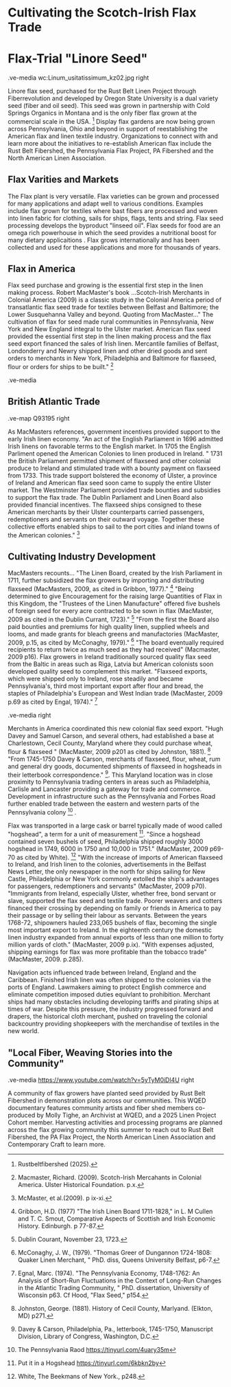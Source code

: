 # Cultivating the Scotch-Irish Flax Trade

# Flax-Trial "Linore Seed"
.ve-media wc:Linum_usitatissimum_kz02.jpg right

Linore flax seed, purchased for the Rust Belt Linen Project through Fiberrevolution and developed by Oregon State University is a dual variety seed (fiber and oil seed). This seed was grown in partnership with Cold Springs Organics in Montana and is the only fiber flax grown at the commercial scale in the USA. [^1] Display flax gardens are now being grown across Pennsylvania, Ohio and beyond in support of reestablishing the American flax and linen textile industry.  Organizations to connect with and learn more about the initiatives to re-establish American flax include the Rust Belt Fibershed, the Pennsylvania Flax Project, PA Fibershed and the North American Linen Association.

## Flax Varities and Markets

The Flax plant is very versatile. Flax varieties can be grown and processed for many applications and adapt well to various conditions.  Examples include flax grown for textiles where bast fibers are processed and woven into linen fabric for clothing, sails for ships, flags, tents and string. Flax seed processing develops the byproduct "linseed oil".  Flax seeds for food are an omega rich powerhouse in which the seed provides a nutritional boost for many dietary applicaitions . Flax grows internationally and has been collected and used for these applications and more for thousands of years. 

## Flax in America

Flax seed purchase and growing is the essential first step in the linen making process. Robert MacMaster's book ...Scotch-Irish Merchants in Colonial America (2009) is a classic study in the Colonial America period of transatlantic flax seed trade for textiles between Belfast and Baltimore; the Lower Susquehanna Valley and beyond. Quoting from MacMaster..." The cultivation of flax for seed made rural communities in Pennsylvania, New York and New England integral to the Ulster market. American flax seed provided the essential first step in the linen making process and the flax seed export financed the sales of Irish linen.  Mercantile families of Belfast, Londonderry and Newry shipped linen and other dried goods and sent orders to merchants in New York, Philadelphia and Baltimore for flaxseed, flour or orders for ships to be built." [^2]   

.ve-media 

## British Atlantic Trade

.ve-map Q93195 right

As MacMasters references, government incentives provided support to the early Irish linen economy.  "An act of the English Parliament in 1696 admitted Irish linens on favorable terms to the English market.  In 1705 the English Parliment opened the American Colonies to linen produced in Ireland. " 1731 the British Parliament permitted shipment of flaxseed and other colonial produce to Ireland and stimulated trade with a bounty payment on flaxseed from 1733. This trade support bolstered the economy of Ulster, a province of Ireland and American flax seed soon came to supply the entire Ulster market. The Westminster Parliament provided trade bounties and subsidies to support the flax trade. The Dublin Parliament and Linen Board also provided financial incentives. The flaxseed ships consigned to these American merchants by their Ulster counterparts carried passengers, redemptioners and servants on their outward voyage. Together these collective efforts enabled ships to sail to the port cities and inland towns of the American colonies." [^3]

## Cultivating Industry Development

MacMasters recounts... "The Linen Board, created by the Irish Parliament in 1711, further subsidized the flax growers by importing and distributing flaxseed (MacMasters, 2009, as cited in Gribbon, 1977)." [^4]  "Being determined to give Encouragement for the raising large Quantities of Flax in this Kingdom,  the "Trustees of the Linen Manufacture" offered five bushels of foreign seed for every acre contracted to be sown in flax (MacMaster, 2009  as cited in the Dublin Currant, 1723)." [^5]  "From the first the Board also paid bounties and premiums for high quality linen, supplied wheels and looms, and made grants for bleach greens and manufactories (MacMaster, 2009, p.15, as cited by McConaghy, 1979)." [^6]   "The board eventually required recipients to return twice as much seed as they had received" (Macmaster, 2009 p16). Flax growers in Ireland traditionally sourced quality flax seed from the Baltic in areas such as Riga, Latvia but American colonists soon developed quality seed to complement this market.  "Flaxseed exports, which were shipped only to Ireland, rose steadily and became Pennsylvania's, third most important export after flour and bread, the staples of Philadelphia's European and West Indian trade (MacMaster, 2009 p.69 as cited by Engal, 1974)." [^7] 

.ve-media  right

Merchants in America coordinated this new colonial flax seed export.  "Hugh Davey and Samuel Carson, and several others, had established a base at Charlestown, Cecil County, Maryland where they could purchase wheat, flour & flaxseed " (MacMaster, 2009 p201 as cited by Johnston, 1881). [^8]   "From 1745-1750 Davey & Carson, merchants of flaxseed, flour, wheat, rum and general dry goods, documented shipments of flaxseed in hogsheads in their letterbook correspondence." [^9]. This Maryland location was in close proximity to Pennsylvania trading centers in areas such as Philadelphia, Carlisle and Lancaster providing a gateway for trade and commerce. Development in infrastructure such as the Pennsylvania and Forbes Road further enabled trade between the eastern and western parts of the Pennsylvania colony [^10] .


Flax was transported in a large cask or barrel typically made of wood called "hogshead", a term for a unit of measurement [^11].  "Since a hogshead contained seven bushels of seed,  Philadelphia shipped roughly 3000 hogshead in 1749, 6000 in 1750 and 10,000 in 1751." (MacMaster, 2009 p69-70 as cited by White). [^12]   "With the increase of imports of American flaxseed to Ireland, and Irish linen to the colonies, advertisements in the Belfast News Letter, the only newspaper in the north for ships sailing for New Castle, Philadelphia or New York commonly extolled the ship's advantages for passengers, redemptioners and servants" (MacMaster, 2009 p70).  "Immigrants from Ireland, especially Ulster, whether free, bond servant or slave, supported the flax seed and textile trade. Poorer weavers and cotters financed their crossing by depending on family or friends in America to pay their passage or by selling their labour as servants.  Between the years 1768-72, shipowners hauled 233,065 bushels of flax, becoming the single most important export to Ireland.  In the eighteenth century the domestic linen industry expanded from annual exports of less than one million to forty million yards of cloth." (MacMaster, 2009 p.ix). "With expenses adjusted, shipping earnings for flax was more profitable than the tobacco trade" (MacMaster, 2009. p.285).  

Navigation acts influenced trade between Ireland, England and the Caribbean.  Finished Irish linen was often shipped to the colonies via the ports of England.  Lawmakers aiming to protect English commerce and eliminate competition imposed duties equivlant to prohibition.  Merchant ships had many obstacles including developing tariffs and pirating ships at times of war. Despite this pressure, the industry progressed forward and drapers, the historical cloth merchant, pushed on traveling the colonial backcountry providing shopkeepers with the merchandise of textiles in the new world. 

## "Local Fiber, Weaving Stories into the Community" 

.ve-media https://www.youtube.com/watch?v=5yTyM0iDl4U right

A community of flax growers have planted seed provided by Rust Belt Fibershed in demonstration plots across our communities.  This WQED documentary features community artists and fiber shed members co-produced by Molly Tighe, an Archivist at WQED, and a 2025 Linen Project Cohort member. Harvesting activities and processing programs are planned across the flax growing community this summer to reach out to Rust Belt Fibershed, the PA Flax Project, the North American Linen Association and Contemporary Craft to learn more.

[^1]: Rustbeltfibershed (2025).
[^2]: Macmaster, Richard. (2009). Scotch-Irish Mercahants in Colonial America. Ulster Historical Foundation. p.x.
[^3]: McMaster, et al.(2009). p ix-xi.  
[^4]: Gribbon, H.D. (1977) "The Irish Linen Board 1711-1828," in L. M Cullen and T. C. Smout, Comparative Aspects of Scottish and Irish Economic History. Edinburgh. p 77-87.
[^5]: Dublin Courant, November 23, 1723.
[^6]: McConaghy, J. W., (1979). "Thomas Greer of Dungannon 1724-1808: Quaker Linen Merchant, " PhD. diss, Queens University Belfast, p6-7.
[^7]: Egnal, Marc. (1974). "The Pennsylvania Economy, 1748-1762: An Analysis of Short-Run Fluctuations in the Context of Long-Run Changes in the Atlantic Trading Community, " PhD. dissertation, University of Wisconsin p63. Cf Hood, "Flax Seed," p154.
[^8]: Johnston, George. (1881). History of Cecil County, Marlyand. (Elkton, MD) p271.
[^9]: Davey & Carson, Philadelphia, Pa., letterbook, 1745-1750, Manuscript Division, Library of Congress, Washington, D.C. 
[^10]: The Pennsylvania Raod https://tinyurl.com/4uary35m
[^11]: Put it in a Hogshead https://tinyurl.com/6kbkn2by
[^12]: White, The Beekmans of New York., p248.
[^13]: https://www.clothworkers.co.uk/history/history
